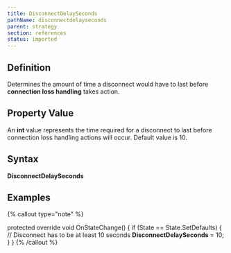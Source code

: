 ```yaml
---
title: DisconnectDelaySeconds
pathName: disconnectdelayseconds
parent: strategy
section: references
status: imported
---
```


## Definition

Determines the amount of time a disconnect would have to last before **connection loss handling** takes action.

## Property Value

An **int** value represents the time required for a disconnect to last before connection loss handling actions will occur. Default value is 10.

## Syntax

**DisconnectDelaySeconds**

## Examples

{% callout type="note" %}

protected override void OnStateChange()
{
     if (State == State.SetDefaults)
     {
         // Disconnect has to be at least 10 seconds
         **DisconnectDelaySeconds** = 10;
     }
}
{% /callout %}

```
